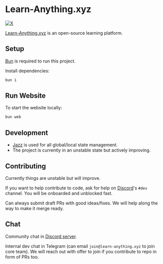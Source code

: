 # Learn-Anything.xyz

[![X](https://img.shields.io/badge/learnanything-100000?logo=X&color=black)](https://x.com/learnanything_)

[Learn-Anything.xyz](https://learn-anything.xyz) is an open-source learning platform.

## Setup

[Bun](https://bun.sh) is required to run this project.

Install dependencies:

```bash
bun i
```

## Run Website

To start the website locally:

```bash
bun web
```

## Development

- [Jazz](https://jazz.tools/) is used for all global/local state management.
- The project is currently in an unstable state but actively improving.

## Contributing

Currently things are unstable but will improve.

If you want to help contribute to code, ask for help on [Discord](https://discord.gg/bxtD8x6aNF)'s `#dev` channel. You will be onboarded and unblocked fast.

Can always submit draft PRs with good ideas/fixes. We will help along the way to make it merge ready.

## Chat

Community chat in [Discord server](https://discord.gg/bxtD8x6aNF).

Internal dev chat in Telegram (can email `join@learn-anything.xyz` to join core team). We will reach out with offer to join if you contribute to repo in form of PRs too.
